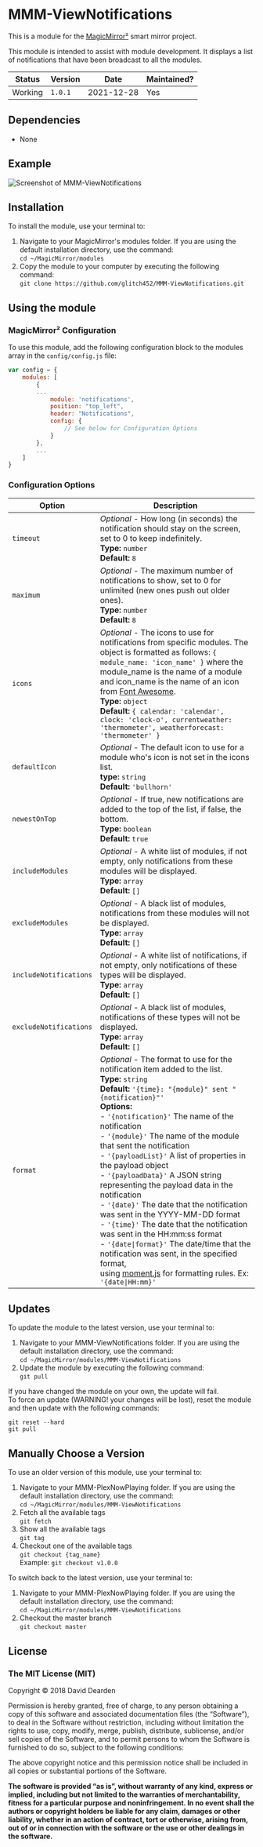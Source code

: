 # MMM-ViewNotifications

This is a module for the [MagicMirror²](https://github.com/MichMich/MagicMirror/) smart mirror project.

This module is intended to assist with module development. It displays a list of notifications that have been broadcast to all the modules.

| Status  | Version | Date       | Maintained? |
| ------- | ------- | ---------- | ----------- |
| Working | `1.0.1` | 2021-12-28 | Yes         |

## Dependencies

- None

## Example

![Screenshot of MMM-ViewNotifications](/images/sample.png?raw=true 'Example screenshot')

## Installation

To install the module, use your terminal to:

1. Navigate to your MagicMirror's modules folder. If you are using the default installation directory, use the command:<br />`cd ~/MagicMirror/modules`
2. Copy the module to your computer by executing the following command:<br />`git clone https://github.com/glitch452/MMM-ViewNotifications.git`

## Using the module

### MagicMirror² Configuration

To use this module, add the following configuration block to the modules array in the `config/config.js` file:

```js
var config = {
    modules: [
        {
        ...
            module: 'notifications',
            position: "top_left",
            header: "Notifications",
            config: {
                // See below for Configuration Options
            }
        },
        ...
    ]
}
```

### Configuration Options

| Option                 | Description                                                                                                                                                                                                                                                                                                                                                                                                                                                                                                                                                                                                                                                                                                                                                                                                                                                                      |
| ---------------------- | -------------------------------------------------------------------------------------------------------------------------------------------------------------------------------------------------------------------------------------------------------------------------------------------------------------------------------------------------------------------------------------------------------------------------------------------------------------------------------------------------------------------------------------------------------------------------------------------------------------------------------------------------------------------------------------------------------------------------------------------------------------------------------------------------------------------------------------------------------------------------------- |
| `timeout`              | _Optional_ - How long (in seconds) the notification should stay on the screen, set to 0 to keep indefinitely. <br />**Type:** `number`<br />**Default:** `8`                                                                                                                                                                                                                                                                                                                                                                                                                                                                                                                                                                                                                                                                                                                     |
| `maximum`              | _Optional_ - The maximum number of notifications to show, set to 0 for unlimited (new ones push out older ones). <br />**Type:** `number`<br />**Default:** `8`                                                                                                                                                                                                                                                                                                                                                                                                                                                                                                                                                                                                                                                                                                                  |
| `icons`                | _Optional_ - The icons to use for notifications from specific modules. The object is formatted as follows: `{ module_name: 'icon_name' }` where the module_name is the name of a module and icon_name is the name of an icon from [Font Awesome](https://fontawesome.com/v4.7.0/icons/). <br />**Type:** `object`<br />**Default:** `{ calendar: 'calendar', clock: 'clock-o', currentweather: 'thermometer', weatherforecast: 'thermometer' }`                                                                                                                                                                                                                                                                                                                                                                                                                                  |
| `defaultIcon`          | _Optional_ - The default icon to use for a module who's icon is not set in the icons list. <br />**type:** `string`<br />**Default:** `'bullhorn'`                                                                                                                                                                                                                                                                                                                                                                                                                                                                                                                                                                                                                                                                                                                               |
| `newestOnTop`          | _Optional_ - If true, new notifications are added to the top of the list, if false, the bottom. <br />**Type:** `boolean`<br />**Default:** `true`                                                                                                                                                                                                                                                                                                                                                                                                                                                                                                                                                                                                                                                                                                                               |
| `includeModules`       | _Optional_ - A white list of modules, if not empty, only notifications from these modules will be displayed. <br />**Type:** `array`<br />**Default:** `[]`                                                                                                                                                                                                                                                                                                                                                                                                                                                                                                                                                                                                                                                                                                                      |
| `excludeModules`       | _Optional_ - A black list of modules, notifications from these modules will not be displayed. <br />**Type:** `array`<br />**Default:** `[]`                                                                                                                                                                                                                                                                                                                                                                                                                                                                                                                                                                                                                                                                                                                                     |
| `includeNotifications` | _Optional_ - A white list of notifications, if not empty, only notifications of these types will be displayed. <br />**Type:** `array`<br />**Default:** `[]`                                                                                                                                                                                                                                                                                                                                                                                                                                                                                                                                                                                                                                                                                                                    |
| `excludeNotifications` | _Optional_ - A black list of modules, notifications of these types will not be displayed. <br />**Type:** `array`<br />**Default:** `[]`                                                                                                                                                                                                                                                                                                                                                                                                                                                                                                                                                                                                                                                                                                                                         |
| `format`               | _Optional_ - The format to use for the notification item added to the list. <br />**Type:** `string`<br />**Default:** `'{time}: "{module}" sent "{notification}"'`<br />**Options:** <br /> - `'{notification}'` The name of the notification<br /> - `'{module}'` The name of the module that sent the notification<br /> - `'{payloadList}'` A list of properties in the payload object<br /> - `'{payloadData}'` A JSON string representing the payload data in the notification<br /> - `'{date}'` The date that the notification was sent in the YYYY-MM-DD format<br /> - `'{time}'` The date that the notification was sent in the HH:mm:ss format<br /> - `'{date\|format}'` The date/time that the notification was sent, in the specified format, <br />using [moment.js](https://momentjs.com/docs/#/displaying/format/) for formatting rules. Ex: `'{date\|HH:mm}'` |

## Updates

To update the module to the latest version, use your terminal to:

1. Navigate to your MMM-ViewNotifications folder. If you are using the default installation directory, use the command:<br />`cd ~/MagicMirror/modules/MMM-ViewNotifications`
2. Update the module by executing the following command:<br />`git pull`

If you have changed the module on your own, the update will fail. <br />To force an update (WARNING! your changes will be lost), reset the module and then update with the following commands:

```
git reset --hard
git pull
```

## Manually Choose a Version

To use an older version of this module, use your terminal to:

1. Navigate to your MMM-PlexNowPlaying folder. If you are using the default installation directory, use the command:<br>`cd ~/MagicMirror/modules/MMM-ViewNotifications`
2. Fetch all the available tags<br>`git fetch`
3. Show all the available tags<br>`git tag`
4. Checkout one of the available tags<br>`git checkout {tag_name}`<br>Example: `git checkout v1.0.0`

To switch back to the latest version, use your terminal to:

1. Navigate to your MMM-PlexNowPlaying folder. If you are using the default installation directory, use the command:<br>`cd ~/MagicMirror/modules/MMM-ViewNotifications`
2. Checkout the master branch<br>`git checkout master`

## License

### The MIT License (MIT)

Copyright © 2018 David Dearden

Permission is hereby granted, free of charge, to any person
obtaining a copy of this software and associated documentation
files (the “Software”), to deal in the Software without
restriction, including without limitation the rights to use,
copy, modify, merge, publish, distribute, sublicense, and/or sell
copies of the Software, and to permit persons to whom the
Software is furnished to do so, subject to the following
conditions:

The above copyright notice and this permission notice shall be
included in all copies or substantial portions of the Software.

**The software is provided “as is”, without warranty of any kind, express or implied, including but not limited to the warranties of merchantability, fitness for a particular purpose and noninfringement. In no event shall the authors or copyright holders be liable for any claim, damages or other liability, whether in an action of contract, tort or otherwise, arising from, out of or in connection with the software or the use or other dealings in the software.**
